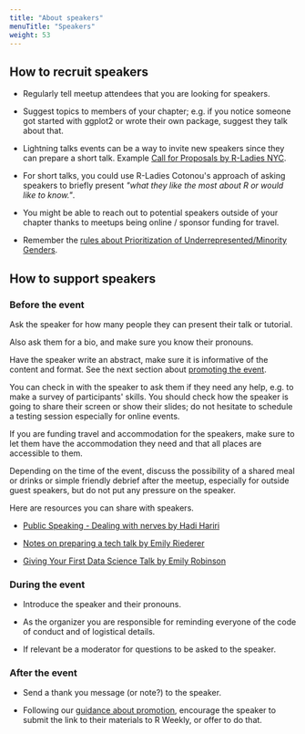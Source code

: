 ```yaml
---
title: "About speakers"
menuTitle: "Speakers"
weight: 53
---
```



## How to recruit speakers

* Regularly tell meetup attendees that you are looking for speakers.

* Suggest topics to members of your chapter; e.g. if you notice someone got started with ggplot2 or wrote their own package, suggest they talk about that.

* Lightning talks events can be a way to invite new speakers since they can prepare a short talk. Example [Call for Proposals by R-Ladies NYC](https://www.rladiesnyc.org/post/lightning-talk-submissions-request/).

* For short talks, you could use R-Ladies Cotonou's approach of asking speakers to briefly present _"what they like the most about R or would like to know."_.

* You might be able to reach out to potential speakers outside of your chapter thanks to meetups being online / sponsor funding for travel.

* Remember the [rules about Prioritization of Underrepresented/Minority Genders](/about/mission/#r-ladies-rules--guidelines).

## How to support speakers

### Before the event

Ask the speaker for how many people they can present their talk or tutorial.

Also ask them for a bio, and make sure you know their pronouns.

Have the speaker write an abstract, make sure it is informative of the content and format. See the next section about [promoting the event](/organization/events/promotion/).

You can check in with the speaker to ask them if they need any help, e.g. to make a survey of participants' skills.
You should check how the speaker is going to share their screen or show their slides; do not hesitate to schedule a testing session especially for online events.

If you are funding travel and accommodation for the speakers, make sure to let them have the accommodation they need and that all places are accessible to them.

Depending on the time of the event, discuss the possibility of a shared meal or drinks or simple friendly debrief after the meetup, especially for outside guest speakers, but do not put any pressure on the speaker.

Here are resources you can share with speakers.

* [Public Speaking - Dealing with nerves by Hadi Hariri](https://hadihariri.com/2018/08/15/public-speaking-dealing-with-nerves/)

* [Notes on preparing a tech talk by Emily Riederer](https://emilyriederer.netlify.app/post/writing-a-tech-talk/)

* [Giving Your First Data Science Talk  by Emily Robinson](https://hookedondata.org/giving-your-first-data-science-talk/)

### During the event

* Introduce the speaker and their pronouns.

* As the organizer you are responsible for reminding everyone of the code of conduct and of logistical details.

* If relevant be a moderator for questions to be asked to the speaker.

### After the event

* Send a thank you message (or note?) to the speaker.

* Following our [guidance about promotion](/organization/events/promotion/), encourage the speaker to submit the link to their materials to R Weekly, or offer to do that.
